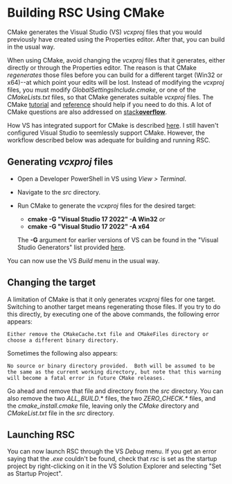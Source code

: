 # Building RSC Using CMake

CMake generates the Visual Studio (VS) _vcxproj_ files that you would
previously have created using the Properties editor. After that, you
can build in the usual way.

When using CMake, avoid changing the _vcxproj_ files that it generates,
either directly or through the Properties editor. The reason is that
CMake _regenerates_ those files before you can build for a different
target (Win32 or x64)--at which point your edits will be lost.
Instead of modifying the _vcxproj_ files, you must modify
_GlobalSettingsInclude.cmake_, or one of the _CMakeLists.txt_ files,
so that CMake generates suitable _vcxproj_ files. The CMake
[tutorial](https://cmake.org/cmake/help/latest/guide/tutorial/index.html#)
and
[reference](https://cmake.org/cmake/help/latest/index.html#) should help
if you need to do this. A lot of CMake questions are also addressed on
[stack**overflow**](https://stackoverflow.com/questions/tagged/cmake?sort=MostVotes&edited=true).

How VS has integrated support for CMake is described
[here](https://docs.microsoft.com/en-us/cpp/build/cmake-projects-in-visual-studio?view=msvc-170).
I still haven't configured Visual Studio to seemlessly support CMake.
However, the workflow described below was adequate for building and
running RSC.

## Generating _vcxproj_ files

- Open a Developer PowerShell in VS using _View > Terminal_.
- Navigate to the _src_ directory.
- Run CMake to generate the _vcxproj_ files for the desired target:

  - **cmake -G "Visual Studio 17 2022" -A Win32** _or_
  - **cmake -G "Visual Studio 17 2022" -A x64**

  The **-G** argument for earlier versions of VS can be found in the
"Visual Studio Generators" list provided
[here](https://cmake.org/cmake/help/latest/manual/cmake-generators.7.html#id7).

You can now use the VS _Build_ menu in the usual way.

## Changing the target

A limitation of CMake is that it only generates _vcxproj_ files for one
target. Switching to another target means regenerating those files. If
you try to do this directly, by executing one of the above commands,
the following error appears:

`Either remove the CMakeCache.txt file and CMakeFiles directory or
choose a different binary directory.`

Sometimes the following also appears:

`No source or binary directory provided.  Both will be assumed to be
the same as the current working directory, but note that this warning
will become a fatal error in future CMake releases.`

Go ahead and remove that file and directory from the _src_ directory.
You can also remove the two _ALL_BUILD_.* files, the two _ZERO_CHECK.*_
files, and the _cmake_install.cmake_ file, leaving only the _CMake_
directory and _CMakeList.txt_ file in the _src_ directory.

## Launching RSC

You can now launch RSC through the VS _Debug_ menu. If you get an error
saying that the _.exe_ couldn't be found, check that _rsc_ is set as
the startup project by right-clicking on it in the VS Solution Explorer
and selecting "Set as Startup Project".
